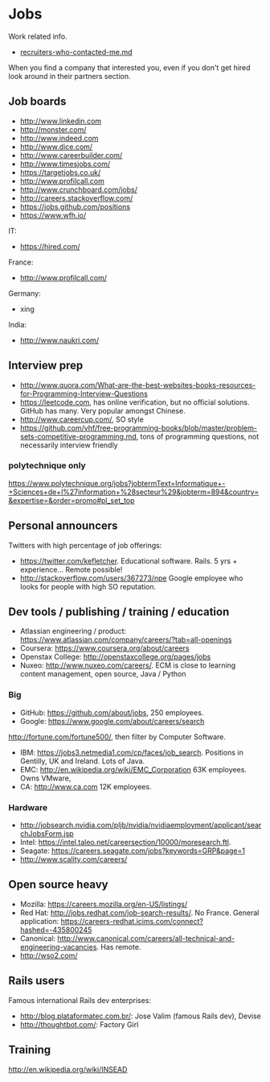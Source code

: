 # Jobs

Work related info.

- [recruiters-who-contacted-me.md](recruiters-who-contacted-me.md)

When you find a company that interested you, even if you don't get hired look around in their partners section.

## Job boards

- http://www.linkedin.com
- http://monster.com/
- http://www.indeed.com
- http://www.dice.com/
- http://www.careerbuilder.com/
- http://www.timesjobs.com/
- https://targetjobs.co.uk/
- http://www.profilcall.com
- http://www.crunchboard.com/jobs/
- http://careers.stackoverflow.com/
- https://jobs.github.com/positions
- https://www.wfh.io/

IT:

- https://hired.com/

France:

- http://www.profilcall.com/

Germany:

- xing

India:

- http://www.naukri.com/

## Interview prep

- <http://www.quora.com/What-are-the-best-websites-books-resources-for-Programming-Interview-Questions>
- <https://leetcode.com>, has online verification, but no official solutions. GitHub has many. Very popular amongst Chinese.
- <http://www.careercup.com/>, SO style
- <https://github.com/vhf/free-programming-books/blob/master/problem-sets-competitive-programming.md>, tons of programming questions, not necessarily interview friendly

### polytechnique only

<https://www.polytechnique.org/jobs?jobtermText=Informatique+-+Sciences+de+l%27information+%28secteur%29&jobterm=894&country=&expertise=&order=promo#pl_set_top>

## Personal announcers

Twitters with high percentage of job offerings:

- <https://twitter.com/kefletcher>. Educational software. Rails. 5 yrs + experience... Remote possible!
- <http://stackoverflow.com/users/367273/npe> Google employee who looks for people with high SO reputation.

## Dev tools / publishing / training / education

- Atlassian engineering / product: <https://www.atlassian.com/company/careers/?tab=all-openings>
- Coursera: <https://www.coursera.org/about/careers>
- Openstax College: <http://openstaxcollege.org/pages/jobs>
- Nuxeo: <http://www.nuxeo.com/careers/>. ECM is close to learning content management, open source, Java / Python

### Big

- GitHub: <https://github.com/about/jobs>, 250 employees.
- Google: <https://www.google.com/about/careers/search>

<http://fortune.com/fortune500/>, then filter by Computer Software.

- IBM: <https://jobs3.netmedia1.com/cp/faces/job_search>. Positions in Gentilly, UK and Ireland. Lots of Java.
- EMC: <http://en.wikipedia.org/wiki/EMC_Corporation> 63K employees. Owns VMware, 
- CA: <http://www.ca.com> 12K employees.

### Hardware

- http://jobsearch.nvidia.com/pljb/nvidia/nvidiaemployment/applicant/searchJobsForm.jsp
- Intel: <https://intel.taleo.net/careersection/10000/moresearch.ftl>.
- Seagate: <https://careers.seagate.com/jobs?keywords=GRP&page=1>
- <http://www.scality.com/careers/>

## Open source heavy

- Mozilla: <https://careers.mozilla.org/en-US/listings/>
- Red Hat: <http://jobs.redhat.com/job-search-results/>. No France. General application: <https://careers-redhat.icims.com/connect?hashed=-435800245>
- Canonical: <http://www.canonical.com/careers/all-technical-and-engineering-vacancies>. Has remote.
- <http://wso2.com/>

## Rails users

Famous international Rails dev enterprises:

- <http://blog.plataformatec.com.br/>: Jose Valim (famous Rails dev), Devise
- <http://thoughtbot.com/>: Factory Girl

## Training

<http://en.wikipedia.org/wiki/INSEAD>
